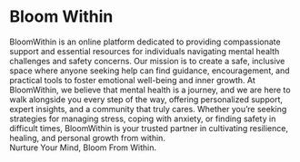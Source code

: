 # Bloom Within

BloomWithin is an online platform dedicated to providing compassionate support and essential resources for individuals navigating mental health challenges and safety concerns. Our mission is to create a safe, inclusive space where anyone seeking help can find guidance, encouragement, and practical tools to foster emotional well-being and inner growth. At BloomWithin, we believe that mental health is a journey, and we are here to walk alongside you every step of the way, offering personalized support, expert insights, and a community that truly cares. Whether you’re seeking strategies for managing stress, coping with anxiety, or finding safety in difficult times, BloomWithin is your trusted partner in cultivating resilience, healing, and personal growth from within.
<br>
Nurture Your Mind, Bloom From Within.
